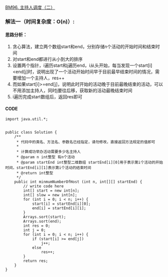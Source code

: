 [BM96. 主持人调度（二）](https://www.nowcoder.com/practice/4edf6e6d01554870a12f218c94e8a299?tpId=295&tags=&title=&difficulty=0&judgeStatus=0&rp=0&sourceUrl=%2Fexam%2Foj%3Fpage%3D1%26tab%3D%25E7%25AE%2597%25E6%25B3%2595%25E7%25AF%2587%26topicId%3D295)
### 解法一（时间复杂度：O(n)）:
#### 思路分析：
1. 贪心算法，建立两个数组start和end，分别存储n个活动的开始时间和结束时间
2. 对start和end都进行从小到大的排序
3. 设置两个指针，i遍历start和j遍历end，i从头开始，每当发现一个start[i]<end[j]时，说明出现了一个活动开始时间早于目前最早结束时间的情况，需要增加一个主持人，res++
4. 而如果start[i]>=end[j]，说明此时开始的活动晚于目前最晚结束的活动，可以不用添加主持人，同时j要往后移，获取新的活动最晚结束时间
5. i遍历完成start数组后，返回res即可
#### CODE
```
import java.util.*;


public class Solution {
    /**
     * 代码中的类名、方法名、参数名已经指定，请勿修改，直接返回方法规定的值即可
     *
     * 计算成功举办活动需要多少名主持人
     * @param n int整型 有n个活动
     * @param startEnd int整型二维数组 startEnd[i][0]用于表示第i个活动的开始时间，startEnd[i][1]表示第i个活动的结束时间
     * @return int整型
     */
    public int minmumNumberOfHost (int n, int[][] startEnd) {
        // write code here
        int[] start = new int[n];
        int[] slow = new int[n];
        for (int i = 0; i < n; i++) {
            start[i] = startEnd[i][0];
            end[i] = startEnd[i][1];
        }
        Arrays.sort(start);
        Arrays.sort(end);
        int res = 0;
        int j = 0;
        for (int i = 0; i < n; i++) {
            if (start[i] >= end[j])
                j++;
            else
                res++;
        }
        return res;
    }
}
```
